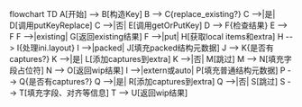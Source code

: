 flowchart TD
    A[开始] --> B[构造Key]
    B --> C{replace_existing?}
    C -->|是| D[调用putKeyReplace]
    C -->|否| E[调用getOrPutKey]
    D --> F{检查结果}
    E --> F
    F -->|existing| G[返回existing结果]
    F -->|put| H[获取local items和extra]
    H --> I{处理ini.layout}
    I -->|packed| J[填充packed结构元数据]
    J --> K{是否有captures?}
    K -->|是| L[添加captures到extra]
    K -->|否| M[跳过]
    M --> N[填充字段占位符]
    N --> O[返回wip结果]
    I -->|extern或auto| P[填充普通结构元数据]
    P --> Q{是否有captures?}
    Q -->|是| R[添加captures到extra]
    Q -->|否| S[跳过]
    S --> T[填充字段、对齐等信息]
    T --> U[返回wip结果]
